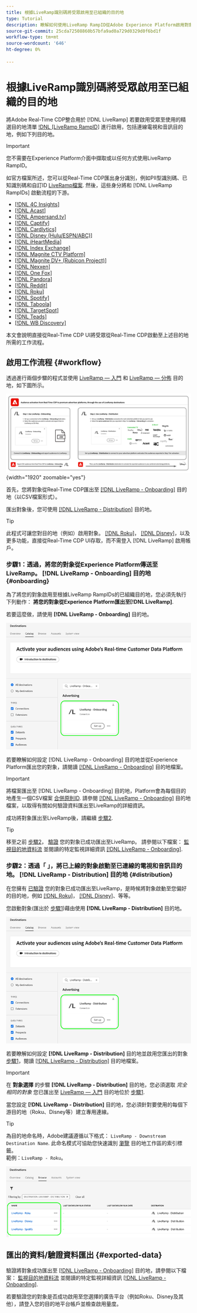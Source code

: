 ```yaml
---
title: 根據LiveRamp識別碼將受眾啟用至已組織的目的地
type: Tutorial
description: 瞭解如何使用LiveRamp RampID從Adobe Experience Platform啟用對象至連線的電視和音訊目的地，以及其他整合。
source-git-commit: 25cda72508860b57bfa9ad0a729d0329d0f6bd1f
workflow-type: tm+mt
source-wordcount: '646'
ht-degree: 0%

---
```



# 根據LiveRamp識別碼將受眾啟用至已組織的目的地

將Adobe Real-Time CDP整合用於 [!DNL LiveRamp] 若要啟用受眾至使用的精選目的地清單 [!DNL [LiveRamp RampID]](https://docs.liveramp.com/connect/en/interpreting-rampid,-liveramp-s-people-based-identifier.html) 進行啟用，包括連線電視和音訊目的地，例如下列目的地。

>[!IMPORTANT]
>
>您不需要在Experience Platform介面中擷取或以任何方式使用LiveRamp RampID。
>
> 如官方檔案所述，您可以從Real-Time CDP匯出身分識別，例如PII型識別碼、已知識別碼和自訂ID [LiveRamp檔案](https://docs.liveramp.com/connect/en/identity-and-identifier-terms-and-concepts.html#known-identifiers). 然後，這些身分將和 [!DNL LiveRamp RampIDs] 啟動流程的下游。


* [[!DNL 4C Insights]](#insights)
* [[!DNL Acast]](#acast)
* [[!DNL Ampersand.tv]](#ampersand-tv)
* [[!DNL Captify]](#captify)
* [[!DNL Cardlytics]](#cardlytics)
* [[!DNL Disney (Hulu/ESPN/ABC)]](#disney)
* [[!DNL iHeartMedia]](#iheartmedia)
* [[!DNL Index Exchange]](#index-exchange)
* [[!DNL Magnite CTV Platform]](#magnite)
* [[!DNL Magnite DV+ (Rubicon Project)]](#magnite-dv)
* [[!DNL Nexxen]](#nexxen)
* [[!DNL One Fox]](#fox)
* [[!DNL Pandora]](#pandora)
* [[!DNL Reddit]](#reddit)
* [[!DNL Roku]](#roku)
* [[!DNL Spotify]](#spotify)
* [[!DNL Taboola]](#taboola)
* [[!DNL TargetSpot]](#targetspot)
* [[!DNL Teads]](#teads)
* [[!DNL WB Discovery]](#wb-discovery)

本文會說明直接從Real-Time CDP UI將受眾從Real-Time CDP啟動至上述目的地所需的工作流程。

## 啟用工作流程 {#workflow}

透過進行兩個步驟的程式並使用 [LiveRamp — 入門](../catalog/advertising/liveramp-onboarding.md) 和 [LiveRamp — 分佈](../catalog/advertising/liveramp-distribution.md) 目的地，如下圖所示。

![此圖表顯示透過LiveRamp將受眾從Real-Time CDP啟用至已組織目的地的工作流程。](../assets/ui/activate-curated-destinations-liveramp/workflow-diagram.png){width="1920" zoomable="yes"}

首先，您將對象從Real-Time CDP匯出至 [[!DNL LiveRamp - Onboarding]](../catalog/advertising/liveramp-onboarding.md) 目的地（以CSV檔案形式）。

匯出對象後，您可使用 [[!DNL LiveRamp - Distribution]](../catalog/advertising/liveramp-distribution.md) 目的地。

>[!TIP]
>
>此程式可讓您對目的地（例如）啟用對象。 [[!DNL Roku]](../catalog/advertising/liveramp-distribution.md#roku)， [[!DNL Disney]](../catalog/advertising/liveramp-distribution.md#disney)，以及更多功能，直接從Real-Time CDP UI存取，而不需登入 [!DNL LiveRamp] 啟用帳戶。

### 步驟1：透過，將您的對象從Experience Platform傳送至LiveRamp。 [!DNL LiveRamp - Onboarding] 目的地 {#onboarding}

為了將您的對象啟用至根據LiveRamp RampIDs的已組織目的地，您必須先執行下列動作： **將您的對象從Experience Platform匯出至[!DNL LiveRamp]**.

若要這麼做，請使用 **[!DNL LiveRamp - Onboarding]** 目的地。

![顯示LiveRamp — 入門目的地卡片的Experience PlatformUI影像](../assets/ui/activate-curated-destinations-liveramp/liveramp-onboarding-catalog.png)

若要瞭解如何設定 [!DNL LiveRamp - Onboarding] 目的地並從Experience Platform匯出您的對象，請閱讀 [[!DNL LiveRamp - Onboarding]](../catalog/advertising/liveramp-onboarding.md) 目的地檔案。

>[!IMPORTANT]
>
>將檔案匯出至 [!DNL LiveRamp - Onboarding] 目的地，Platform會為每個目的地產生一個CSV檔案 [合併原則ID](../../profile/merge-policies/overview.md). 請參閱 [[!DNL LiveRamp - Onboarding]](../catalog/advertising/liveramp-onboarding.md) 目的地檔案，以取得有關如何驗證資料匯出至LiveRamp的詳細資訊。


成功將對象匯出至LiveRamp後，請繼續 [步驟2](#distribution).

>[!TIP]
>
>移至之前 [步驟2](#distribution)， [驗證](../catalog/advertising/liveramp-onboarding.md#exported-data) 您的對象已成功匯出至LiveRamp。 請參閱以下檔案： [監視目的地資料流](../../dataflows/ui/monitor-destinations.md#dataflow-runs-for-batch-destinations) 並閱讀的特定監視詳細資訊 [[!DNL LiveRamp - Onboarding]](../catalog/advertising/liveramp-onboarding.md#exported-data).

### 步驟2：透過「 」，將已上線的對象啟動至已連線的電視和音訊目的地。 [!DNL LiveRamp - Distribution] 目的地 {#distribution}

在您擁有 [已驗證](../catalog/advertising/liveramp-onboarding.md#exported-data) 您的對象已成功匯出至LiveRamp，是時候將對象啟動至您偏好的目的地，例如 [[!DNL Roku]](../catalog/advertising/liveramp-distribution.md#roku)， [[!DNL Disney]](../catalog/advertising/liveramp-distribution.md#disney)、等等。

您啟動對象(匯出於 [步驟1](#onboarding))藉由使用 **[!DNL LiveRamp - Distribution]** 目的地。

![顯示LiveRamp — 發佈目的地卡片的Experience PlatformUI影像](../assets/ui/activate-curated-destinations-liveramp/liveramp-distribution-catalog.png)

若要瞭解如何設定 **[!DNL LiveRamp - Distribution]** 目的地並啟用您匯出的對象 [步驟1](#onboarding)，閱讀 [[!DNL LiveRamp - Distribution]](../catalog/advertising/liveramp-distribution.md) 目的地檔案。

>[!IMPORTANT]
>
>在 **對象選擇** 的步驟 **[!DNL LiveRamp - Distribution]** 目的地，您必須選取 *完全相同的對象* 您已匯出至 [LiveRamp — 入門](../catalog/advertising/liveramp-onboarding.md) 目的地位於 [步驟1](#onboarding).

當您設定 **[!DNL LiveRamp - Distribution]** 目的地，您必須針對要使用的每個下游目的地（Roku、Disney等）建立專用連線。

>[!TIP]
>
>為目的地命名時，Adobe建議遵循以下格式： `LiveRamp - Downstream Destination Name`. 此命名模式可協助您快速識別 [瀏覽](../ui/destinations-workspace.md#browse) 目的地工作區的索引標籤。
><br>
>範例：`LiveRamp - Roku`。

![顯示多個LiveRamp目的地的平台UI熒幕擷圖。](../assets/ui/activate-curated-destinations-liveramp/liveramp-naming.png)

## 匯出的資料/驗證資料匯出 {#exported-data}

驗證將對象成功匯出至 [[!DNL LiveRamp - Onboarding]](../catalog/advertising/liveramp-onboarding.md) 目的地，請參閱以下檔案： [監視目的地資料流](../../dataflows/ui/monitor-destinations.md#dataflow-runs-for-batch-destinations) 並閱讀的特定監視詳細資訊 [[!DNL LiveRamp - Onboarding]](../catalog/advertising/liveramp-onboarding.md#exported-data).

若要驗證您的對象是否成功啟用至您選擇的廣告平台（例如Roku、Disney及其他），請登入您的目的地平台帳戶並檢查啟用量度。
